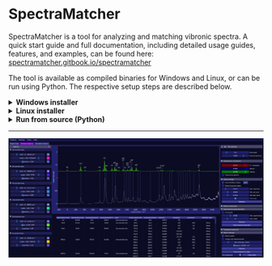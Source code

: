 # SpectraMatcher

SpectraMatcher is a tool for analyzing and matching vibronic spectra. A quick start guide and full documentation, including detailed usage guides, features, and examples, can be found here: [spectramatcher.gitbook.io/spectramatcher](https://spectramatcher.gitbook.io/spectramatcher)

The tool is available as compiled binaries for Windows and Linux, or can be run using Python. The respective setup steps are described below.


<details><summary><strong>Windows installer</strong></summary>

SpectraMatcher is compatible with **Windows 7 and above**.

To install:

1. Download the latest installer from the [`windows_installer/`](windows_installer/) folder of this repository.
2. Run the `.exe` file and follow the prompts.

That's it — no Python or dependencies required.  
Once installed, you can launch SpectraMatcher from the Start Menu or by double-clicking `.smp` project files.

> 💡 If you encounter a warning from Windows SmartScreen, choose “More info” → “Run anyway”.

---


</details>


<details><summary><strong>Linux installer</strong></summary>

The provided SpectraMatcher binary requries **glibc version 2.31 or newer** (typically available on Ubuntu 20.04+, Debian 11+, Fedora 32+, and most other Linux distributions released since 2020).


Download the installer [linux_installer/SpectraMatcher_Linux_Installer_1.1.0.zip](linux_installer/SpectraMatcher_Linux_Installer_1.1.0.zip) and follow these steps:

1. Unzip the archive:

```bash
   unzip SpectraMatcher_Linux.zip
   cd SpectraMatcher_Linux
```
2. Make the installer executable:
```bash
   chmod +x install_spectramatcher.sh
```
3. Run the installer with root permissions:
```bash
   sudo ./install_spectramatcher.sh
```
   This will:
   - Copy the application to /opt/SpectraMatcher
   - Install launcher and icon
   - Register the `.smp` file extension
   - Create a menu entry and optional desktop shortcut

You can then simply start SpectraMatcher through the start menu / desktop icon, through the console using ```/opt/SpectraMatcher/SpectraMatcher```, or directly open ```.smp``` SpectraMatcher project files.

---
</details>

<details><summary><strong>Run from source (Python)</strong></summary>

SpectraMatcher can also be run directly from source using Python 3.7+  
This is useful if you want to contribute to development or run on platforms not supported by the precompiled installer.

#### 1. Clone the repository
```bash
git clone https://github.com/giogina/SpectraMatcher.git
cd SpectraMatcher
```

#### 2. Install dependencies
<details><summary>Windows setup</summary>
On recent Windows verions, install the required libaries with

```bash
pip install -r requirements/win-latest.txt
```

On Windows 7, only Python 3.7 can be run, which requires specific versions of the dependencies. These libraries can be installed with

```bash
pip install -r requirements/win7.txt
```
Should a library download no longer be available, use the [backup wheels](./backup_wheels_python37/).
Be careful to keep the provided `.dll` files in the main directory, as some might be missing from Windows 7. 

You can then run SpectraMatcher as
```bash
python main.py
```
or open a project file with
```bash
python main.py -open file.smp
```

---
</details>

<details><summary>Linux setup</summary>

Make sure you have the following system dependencies installed first:
```bash
# On Debian/Ubuntu:
sudo apt install python3-tk wmctrl xclip
```
Then install the Python packages. For newer Python versions (tested for 3.10+), run:
```bash
pip install -r requirements/unix.txt
```
For Python 3.7, older versions of the libraries are necessary, which are installed with:

```bash
pip install -r requirements/unix37.txt
```

To start SpectraMatcher, run:

```bash
python3 main.py
```

or open a file with
```bash
python3 main.py -open file.smp
```
---
</details>

</details>

---

![](./documentation/.gitbook/assets/screenshot.png)
